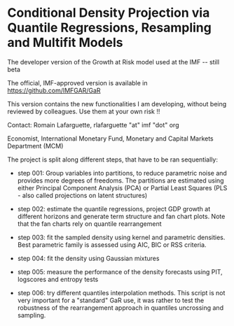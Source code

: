 # Conditional Density Projection via Quantile Regressions, Resampling and Multifit Models

The developer version of the Growth at Risk model used at the IMF -- still beta

The official, IMF-approved version is available in https://github.com/IMFGAR/GaR

This version contains the new functionalities I am developing, without  being reviewed by colleagues. Use them at your own risk !!

Contact: Romain Lafarguette, rlafarguette "at" imf "dot" org

Economist, International Monetary Fund, Monetary and Capital Markets Department (MCM)

The project is split along different steps, that have to be ran sequentially:

- step 001: Group variables into partitions, to reduce parametric noise and
  provides more degrees of freedoms. The partitions are estimated using either
  Principal Component Analysis (PCA) or Partial Least Squares (PLS - also
  called projections on latent structures)
  
- step 002: estimate the quantile regressions, project GDP growth at different
  horizons and generate term structure and fan chart plots. Note that the fan
  charts rely on quantile rearrangement

- step 003: fit the sampled density using kernel and parametric
  densities. Best parametric family is assessed using AIC, BIC or RSS
  criteria. 

- step 004: fit the density using Gaussian mixtures

- step 005: measure the performance of the density forecasts using PIT,
  logscores and entropy tests

- step 006: try different quantiles interpolation methods. This script is not
  very important for a "standard" GaR use, it was rather to test the
  robustness of the rearrangement approach in quantiles uncrossing and
  sampling. 
